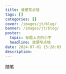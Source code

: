 ```yaml
---
title: 谁便写点啥
tags: []
categories: []
cover: /images/jt/blog/
banner: /images/jt/blog/
poster:
  topic: 标题上方的小字
  headline: 谁便写点啥
date: 2024-07-01 15:28:03
description:
---
```


随笔
